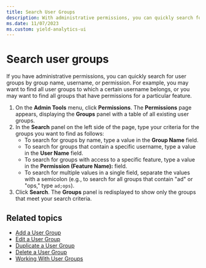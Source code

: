 ```yaml
---
title: Search User Groups
description: With administrative permissions, you can quickly search for user groups by group name, username, or permission.
ms.date: 11/07/2023
ms.custom: yield-analytics-ui
---
```


# Search user groups

If you have administrative permissions, you can quickly search for user groups by group name, username, or permission. For example, you may want to find all user groups to which a certain username belongs, or you may want to find all groups that have permissions for a particular feature.

1. On the **Admin Tools** menu, click **Permissions**. The **Permissions** page appears, displaying the **Groups** panel with a table of all existing user groups.
1. In the **Search** panel on the left side of the page, type your criteria for the groups you want to find as follows:
    - To search for groups by name, type a value in the **Group Name** field.
    - To search for groups that contain a specific username, type a value in the **User Name** field.
    - To search for groups with access to a specific feature, type a value in the **Permission (Feature Name):** field.
    - To search for multiple values in a single field, separate the values with a semicolon (e.g., to search for all groups that contain "ad" or "ops," type `ad;ops`).
1. Click **Search**. The **Groups** panel is redisplayed to show only the groups that meet your search criteria.

## Related topics

- [Add a User Group](./add-a-user-group.md)
- [Edit a User Group](./edit-a-user-group.md)
- [Duplicate a User Group](./duplicate-a-user-group.md)
- [Delete a User Group](./delete-a-user-group.md)
- [Working With User Groups](./working-with-user-groups.md)
